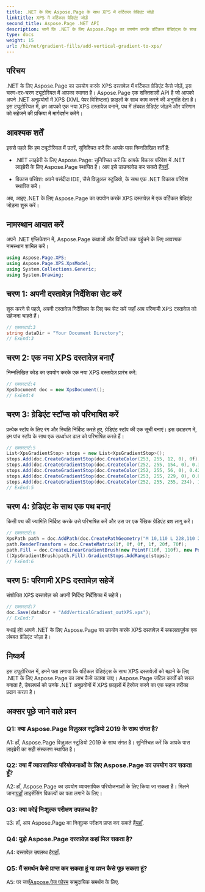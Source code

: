 ```yaml
---
title: .NET के लिए Aspose.Page के साथ XPS में वर्टिकल ग्रेडिएंट जोड़ें
linktitle: XPS में वर्टिकल ग्रेडिएंट जोड़ें
second_title: Aspose.Page .NET API
description: जानें कि .NET के लिए Aspose.Page का उपयोग करके वर्टिकल ग्रेडिएंट्स के साथ XPS दस्तावेज़ों को कैसे बढ़ाया जाए। निर्बाध एकीकरण के लिए हमारी चरण-दर-चरण मार्गदर्शिका का पालन करें।
type: docs
weight: 15
url: /hi/net/gradient-fills/add-vertical-gradient-to-xps/
---
```

## परिचय

.NET के लिए Aspose.Page का उपयोग करके XPS दस्तावेज़ में वर्टिकल ग्रेडिएंट कैसे जोड़ें, इस चरण-दर-चरण ट्यूटोरियल में आपका स्वागत है। Aspose.Page एक शक्तिशाली API है जो आपको अपने .NET अनुप्रयोगों में XPS (XML पेपर विशिष्टता) फ़ाइलों के साथ काम करने की अनुमति देता है। इस ट्यूटोरियल में, हम आपको एक नया XPS दस्तावेज़ बनाने, पथ में लंबवत ग्रेडिएंट जोड़ने और परिणाम को सहेजने की प्रक्रिया में मार्गदर्शन करेंगे।

## आवश्यक शर्तें

इससे पहले कि हम ट्यूटोरियल में उतरें, सुनिश्चित करें कि आपके पास निम्नलिखित शर्तें हैं:

-  .NET लाइब्रेरी के लिए Aspose.Page: सुनिश्चित करें कि आपके विकास परिवेश में .NET लाइब्रेरी के लिए Aspose.Page स्थापित है। आप इसे डाउनलोड कर सकते हैं[यहाँ](https://releases.aspose.com/page/net/).

- विकास परिवेश: अपने पसंदीदा IDE, जैसे विज़ुअल स्टूडियो, के साथ एक .NET विकास परिवेश स्थापित करें।

अब, आइए .NET के लिए Aspose.Page का उपयोग करके XPS दस्तावेज़ में एक वर्टिकल ग्रेडिएंट जोड़ना शुरू करें।

## नामस्थान आयात करें

अपने .NET एप्लिकेशन में, Aspose.Page कक्षाओं और विधियों तक पहुंचने के लिए आवश्यक नामस्थान शामिल करें।

```csharp
using Aspose.Page.XPS;
using Aspose.Page.XPS.XpsModel;
using System.Collections.Generic;
using System.Drawing;
```

## चरण 1: अपनी दस्तावेज़ निर्देशिका सेट करें

शुरू करने से पहले, अपनी दस्तावेज़ निर्देशिका के लिए पथ सेट करें जहाँ आप परिणामी XPS दस्तावेज़ को सहेजना चाहते हैं।

```csharp
// एक्सस्टार्ट:3
string dataDir = "Your Document Directory";
// ExEnd:3
```

## चरण 2: एक नया XPS दस्तावेज़ बनाएँ

निम्नलिखित कोड का उपयोग करके एक नया XPS दस्तावेज़ प्रारंभ करें:

```csharp
// एक्सस्टार्ट:4
XpsDocument doc = new XpsDocument();
// ExEnd:4
```

## चरण 3: ग्रेडिएंट स्टॉप्स को परिभाषित करें

प्रत्येक स्टॉप के लिए रंग और स्थिति निर्दिष्ट करते हुए, ग्रेडिएंट स्टॉप की एक सूची बनाएं। इस उदाहरण में, हम पांच स्टॉप के साथ एक ऊर्ध्वाधर ढाल को परिभाषित करते हैं।

```csharp
// एक्सस्टार्ट:5
List<XpsGradientStop> stops = new List<XpsGradientStop>();
stops.Add(doc.CreateGradientStop(doc.CreateColor(253, 255, 12, 0), 0f));
stops.Add(doc.CreateGradientStop(doc.CreateColor(252, 255, 154, 0), 0.359375f));
stops.Add(doc.CreateGradientStop(doc.CreateColor(252, 255, 56, 0), 0.424805f));
stops.Add(doc.CreateGradientStop(doc.CreateColor(253, 255, 229, 0), 0.879883f));
stops.Add(doc.CreateGradientStop(doc.CreateColor(252, 255, 255, 234), 1f));
// ExEnd:5
```

## चरण 4: ग्रेडिएंट के साथ एक पथ बनाएं

किसी पथ की ज्यामिति निर्दिष्ट करके उसे परिभाषित करें और उस पर एक रैखिक ग्रेडिएंट ब्रश लागू करें।

```csharp
// एक्सस्टार्ट:6
XpsPath path = doc.AddPath(doc.CreatePathGeometry("M 10,110 L 228,110 228,200 10,200"));
path.RenderTransform = doc.CreateMatrix(1f, 0f, 0f, 1f, 20f, 70f);
path.Fill = doc.CreateLinearGradientBrush(new PointF(10f, 110f), new PointF(10f, 200f));
((XpsGradientBrush)path.Fill).GradientStops.AddRange(stops);
// ExEnd:6
```

## चरण 5: परिणामी XPS दस्तावेज़ सहेजें

संशोधित XPS दस्तावेज़ को अपनी निर्दिष्ट निर्देशिका में सहेजें।

```csharp
// एक्सस्टार्ट:7
doc.Save(dataDir + "AddVerticalGradient_outXPS.xps");
// ExEnd:7
```

बधाई हो! आपने .NET के लिए Aspose.Page का उपयोग करके XPS दस्तावेज़ में सफलतापूर्वक एक लंबवत ग्रेडिएंट जोड़ा है।

## निष्कर्ष

इस ट्यूटोरियल में, हमने पता लगाया कि वर्टिकल ग्रेडिएंट्स के साथ XPS दस्तावेज़ों को बढ़ाने के लिए .NET के लिए Aspose.Page का लाभ कैसे उठाया जाए। Aspose.Page जटिल कार्यों को सरल बनाता है, डेवलपर्स को उनके .NET अनुप्रयोगों में XPS फ़ाइलों में हेरफेर करने का एक सहज तरीका प्रदान करता है।

## अक्सर पूछे जाने वाले प्रश्न

### Q1: क्या Aspose.Page विज़ुअल स्टूडियो 2019 के साथ संगत है?

A1: हाँ, Aspose.Page विज़ुअल स्टूडियो 2019 के साथ संगत है। सुनिश्चित करें कि आपके पास लाइब्रेरी का सही संस्करण स्थापित है।

### Q2: क्या मैं व्यावसायिक परियोजनाओं के लिए Aspose.Page का उपयोग कर सकता हूँ?

 A2: हाँ, Aspose.Page का उपयोग व्यावसायिक परियोजनाओं के लिए किया जा सकता है। मिलने जाना[यहाँ](https://purchase.aspose.com/buy) लाइसेंसिंग विकल्पों का पता लगाने के लिए।

### Q3: क्या कोई निःशुल्क परीक्षण उपलब्ध है?

 उ3: हाँ, आप Aspose.Page का निःशुल्क परीक्षण प्राप्त कर सकते हैं[यहाँ](https://releases.aspose.com/).

### Q4: मुझे Aspose.Page दस्तावेज़ कहां मिल सकता है?

 A4: दस्तावेज़ उपलब्ध है[यहाँ](https://reference.aspose.com/page/net/).

### Q5: मैं समर्थन कैसे प्राप्त कर सकता हूं या प्रश्न कैसे पूछ सकता हूं?

 A5: पर जाएँ[Aspose.पेज फोरम](https://forum.aspose.com/c/page/39) सामुदायिक समर्थन के लिए.